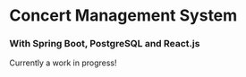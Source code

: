# Concert Management System
### With Spring Boot, PostgreSQL and React.js

Currently a work in progress!
